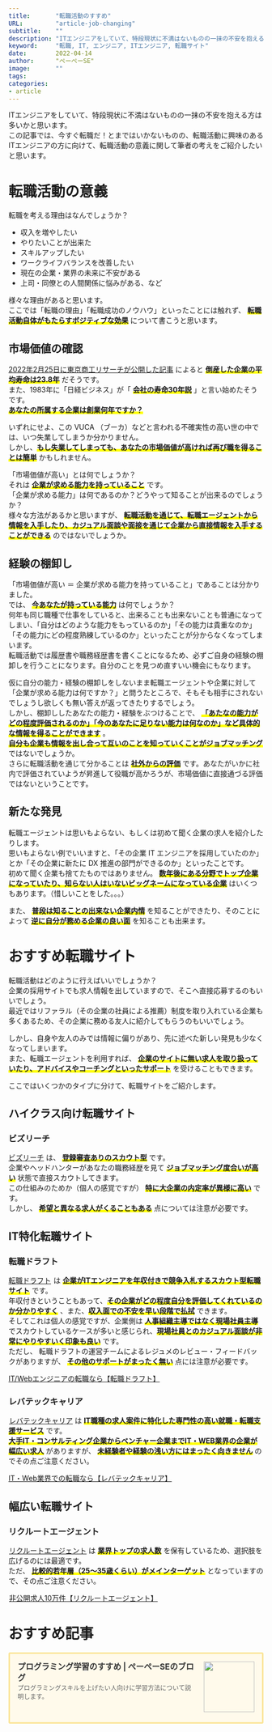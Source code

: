 ```yaml
---
title:       "転職活動のすすめ"
URL:         "article-job-changing"
subtitle:    ""
description: "ITエンジニアをしていて、特段現状に不満はないものの一抹の不安を抱える方は多いかと思います。この記事では、今すぐ転職だ！とまではいかないものの、転職活動に興味のあるITエンジニアの方に向けて、転職活動の意義に関して筆者の考えをご紹介したいと思います。"
keyword:     "転職, IT, エンジニア, ITエンジニア, 転職サイト"
date:        2022-04-14
author:      "ぺーぺーSE"
image:       ""
tags:
categories:
- article
---
```


ITエンジニアをしていて、特段現状に不満はないものの一抹の不安を抱える方は多いかと思います。  
この記事では、今すぐ転職だ！とまではいかないものの、転職活動に興味のあるITエンジニアの方に向けて、転職活動の意義に関して筆者の考えをご紹介したいと思います。

<!--more-->

# 転職活動の意義

転職を考える理由はなんでしょうか？

- 収入を増やしたい
- やりたいことが出来た
- スキルアップしたい
- ワークライフバランスを改善したい
- 現在の企業・業界の未来に不安がある
- 上司・同僚との人間関係に悩みがある、など

様々な理由があると思います。  
ここでは「転職の理由」「転職成功のノウハウ」といったことには触れず、 <span style="font-weight: bold;background:linear-gradient(transparent 70%, #FFFF00 0%);">転職活動自体がもたらすボジティブな効果</span> について書こうと思います。

## 市場価値の確認

[2022年2月25日に東京商工リサーチが公開した記事](https://www.tsr-net.co.jp/news/analysis/20220225_01.html) によると <span style="font-weight: bold;background:linear-gradient(transparent 70%, #FFFF00 0%);">倒産した企業の平均寿命は23.8年</span> だそうです。  
また、1983年に「日経ビジネス」が「 <span style="font-weight: bold;background:linear-gradient(transparent 70%, #FFFF00 0%);">会社の寿命30年説</span> 」と言い始めたそうです。  
<span style="font-weight: bold;background:linear-gradient(transparent 70%, #FFFF00 0%);">あなたの所属する企業は創業何年ですか？</span>  

いずれにせよ、この VUCA （ブーカ）などと言われる不確実性の高い世の中では、いつ失業してしまうか分かりません。  
しかし、<span style="font-weight: bold;background:linear-gradient(transparent 70%, #FFFF00 0%);">もし失業してしまっても、あなたの市場価値が高ければ再び職を得ることは簡単</span> かもしれません。  

「市場価値が高い」とは何でしょうか？  
それは <span style="font-weight: bold;background:linear-gradient(transparent 70%, #FFFF00 0%);">企業が求める能力を持っていること</span> です。  
「企業が求める能力」は何であるのか？どうやって知ることが出来るのでしょうか？  
様々な方法があるかと思いますが、 <span style="font-weight: bold;background:linear-gradient(transparent 70%, #FFFF00 0%);">転職活動を通じて、転職エージェントから情報を入手したり、カジュアル面談や面接を通じて企業から直接情報を入手することができる</span> のではないでしょうか。

## 経験の棚卸し

「市場価値が高い ＝ 企業が求める能力を持っていること」であることは分かりました。  
では、 <span style="font-weight: bold;background:linear-gradient(transparent 70%, #FFFF00 0%);">今あなたが持っている能力</span> は何でしょうか？  
何年も同じ職種で仕事をしていると、出来ることも出来ないことも普通になってしまい、「自分はどのような能力をもっているのか」「その能力は貴重なのか」「その能力にどの程度熟練しているのか」といったことが分からなくなってしまいます。  
転職活動では履歴書や職務経歴書を書くことになるため、必ずご自身の経験の棚卸しを行うことになります。自分のことを見つめ直すいい機会にもなります。  

仮に自分の能力・経験の棚卸しをしないまま転職エージェントや企業に対して「企業が求める能力は何ですか？」と問うたところで、そもそも相手にされないでしょうし欲しくも無い答えが返ってきたりするでしょう。  
しかし、棚卸ししたあなたの能力・経験をぶつけることで、 <span style="font-weight: bold;background:linear-gradient(transparent 70%, #FFFF00 0%);">「あたなの能力がどの程度評価されるのか」「今のあなたに足りない能力は何なのか」など具体的な情報を得ることができます</span> 。  
<span style="font-weight: bold;background:linear-gradient(transparent 70%, #FFFF00 0%);">自分も企業も情報を出し合って互いのことを知っていくことがジョブマッチング</span> ではないでしょうか。  
さらに転職活動を通じて分かることは <span style="font-weight: bold;background:linear-gradient(transparent 70%, #FFFF00 0%);">社外からの評価</span> です。あなたがいかに社内で評価されていようが昇進して役職が高かろうが、市場価値に直接通づる評価ではないということです。

## 新たな発見

転職エージェントは思いもよらない、もしくは初めて聞く企業の求人を紹介したりします。  
思いもよらない例でいいますと、「その企業 IT エンジニアを採用していたのか」とか「その企業に新たに DX 推進の部門ができるのか」といったことです。  
初めて聞く企業も捨てたものではありません。 <span style="font-weight: bold;background:linear-gradient(transparent 70%, #FFFF00 0%);">数年後にある分野でトップ企業になっていたり、知らない人はいないビッグネームになっている企業</span> はいくつもあります。（惜しいことをした。。。）  

また、 <span style="font-weight: bold;background:linear-gradient(transparent 70%, #FFFF00 0%);">普段は知ることの出来ない企業内情</span> を知ることができたり、そのことによって <span style="font-weight: bold;background:linear-gradient(transparent 70%, #FFFF00 0%);">逆に自分が務める企業の良い面</span> を知ることも出来ます。

# おすすめ転職サイト

転職活動はどのように行えばいいでしょうか？  
企業の採用サイトでも求人情報を出していますので、そこへ直接応募するのもいいでしょう。  
最近ではリファラル（その企業の社員による推薦）制度を取り入れている企業も多くあるため、その企業に務める友人に紹介してもらうのもいいでしょう。  

しかし、自身や友人のみでは情報に偏りがあり、先に述べた新しい発見も少なくなってしまいます。  
また、転職エージェントを利用すれば、 <span style="font-weight: bold;background:linear-gradient(transparent 70%, #FFFF00 0%);">企業のサイトに無い求人を取り扱っていたり、アドバイスやコーチングといったサポート</span> を受けることもできます。  

ここではいくつかのタイプに分けて、転職サイトをご紹介します。

## ハイクラス向け転職サイト

### ビズリーチ

[ビズリーチ](https://www.bizreach.jp/) は、 <span style="font-weight: bold;background:linear-gradient(transparent 70%, #FFFF00 0%);">登録審査ありのスカウト型</span> です。  
企業やヘッドハンターがあなたの職務経歴を見て <span style="font-weight: bold;background:linear-gradient(transparent 70%, #FFFF00 0%);">ジョブマッチング度合いが高い</span> 状態で直接スカウトしてきます。  
この仕組みのためか（個人の感覚ですが） <span style="font-weight: bold;background:linear-gradient(transparent 70%, #FFFF00 0%);">特に大企業の内定率が異様に高い</span> です。  
しかし、 <span style="font-weight: bold;background:linear-gradient(transparent 70%, #FFFF00 0%);">希望と異なる求人がくることもある</span> 点については注意が必要です。

<!--
### リクルートダイレクトスカウト

<div class="blogcardfu" style="width:auto;max-width:9999px;border:3px solid #FBE599;border-radius:3px;margin:10px 0;padding:15px;line-height:1.4;text-align:left;background:#FFFAEB;"><a href="https://directscout.recruit.co.jp/" target="_blank" style="display:block;text-decoration:none;"><span class="blogcardfu-image" style="float:right;width:100px;padding:0 0 0 10px;margin:0 0 5px 5px;"><img src="https://images.weserv.nl/?w=100&url=ssl:directscout.recruit.co.jp/img/ogp_cc_fix.jpg" width="100" style="width:100%;height:auto;max-height:100px;min-width:0;border:0 none;margin:0;"></span><br style="display:none"><span class="blogcardfu-title" style="font-size:112.5%;font-weight:700;color:#333333;margin:0 0 5px 0;">リクルートダイレクトスカウト（旧キャリアカーバー）</span><br><span class="blogcardfu-content" style="font-size:87.5%;font-weight:400;color:#666666;">【リクルートダイレクトスカウト】RECRUIT DIRECT SCOUT（旧キャリアカーバー）は、リクルートが運営するハイクラス・エグゼクティブ限定の会員制転職スカウトサービスです。</span><br><span style="clear:both;display:block;overflow:hidden;height:0;">&nbsp;</span></a></div>
-->

## IT特化転職サイト

### 転職ドラフト

<a href="https://px.a8.net/svt/ejp?a8mat=3N6GM2+EC6U9E+2OTA+HY06A" rel="nofollow">転職ドラフト</a><img border="0" width="1" height="1" src="https://www19.a8.net/0.gif?a8mat=3N6GM2+EC6U9E+2OTA+HY06A" alt="" style="display:inline;"> は <span style="font-weight: bold;background:linear-gradient(transparent 70%, #FFFF00 0%);">企業がITエンジニアを年収付きで競争入札するスカウト型転職サイト</span> です。  
年収付きということもあって、<span style="font-weight: bold;background:linear-gradient(transparent 70%, #FFFF00 0%);">その企業がどの程度自分を評価してくれているのか分かりやすく</span> 、また、<span style="font-weight: bold;background:linear-gradient(transparent 70%, #FFFF00 0%);">収入面での不安を早い段階で払拭</span> できます。  
そしてこれは個人の感覚ですが、企業側は <span style="font-weight: bold;background:linear-gradient(transparent 70%, #FFFF00 0%);">人事組織主導ではなく現場社員主導</span> でスカウトしているケースが多いと感じられ、<span style="font-weight: bold;background:linear-gradient(transparent 70%, #FFFF00 0%);">現場社員とのカジュアル面談が非常にやりやすいく印象も良い</span> です。  
ただし、 転職ドラフトの運営チームによるレジュメのレビュー・フィードバックがありますが、 <span style="font-weight: bold;background:linear-gradient(transparent 70%, #FFFF00 0%);">その他のサポートがまったく無い</span> 点には注意が必要です。

<a href="https://px.a8.net/svt/ejp?a8mat=3N6GM2+EC6U9E+2OTA+HV7V6" rel="nofollow">IT/Webエンジニアの転職なら【転職ドラフト】</a>
<img border="0" width="1" height="1" src="https://www13.a8.net/0.gif?a8mat=3N6GM2+EC6U9E+2OTA+HV7V6" alt="">

### レバテックキャリア

<a href="https://px.a8.net/svt/ejp?a8mat=3N6GM3+BPIX2Q+2JK4+ZSSLU" rel="nofollow"><img border="0" width="1" height="1" src="https://www17.a8.net/0.gif?a8mat=3N6GM3+BPIX2Q+2JK4+ZSSLU" alt="" style="display:inline;">レバテックキャリア</a> は <span style="font-weight: bold;background:linear-gradient(transparent 70%, #FFFF00 0%);">IT職種の求人案件に特化した専門性の高い就職・転職支援サービス</span> です。  
<span style="font-weight: bold;background:linear-gradient(transparent 70%, #FFFF00 0%);">大手IT・コンサルティング企業からベンチャー企業までIT・WEB業界の企業が幅広い求人</span> がありますが、 <span style="font-weight: bold;background:linear-gradient(transparent 70%, #FFFF00 0%);">未経験者や経験の浅い方にはまったく向きません</span> のでその点ご注意ください。

<a href="https://px.a8.net/svt/ejp?a8mat=3N6GM3+BPIX2Q+2JK4+ZUAMA" rel="nofollow">IT・Web業界での転職なら【レバテックキャリア】</a>
<img border="0" width="1" height="1" src="https://www18.a8.net/0.gif?a8mat=3N6GM3+BPIX2Q+2JK4+ZUAMA" alt="">

## 幅広い転職サイト

<!--
### doda

<div class="blogcardfu" style="width:auto;max-width:9999px;border:3px solid #FBE599;border-radius:3px;margin:10px 0;padding:15px;line-height:1.4;text-align:left;background:#FFFAEB;"><a href="https://doda.jp/engineer/" target="_blank" style="display:block;text-decoration:none;"><span class="blogcardfu-image" style="float:right;width:100px;padding:0 0 0 10px;margin:0 0 5px 5px;"><img src="https://images.weserv.nl/?w=100&url=ssl:doda.jp/guide/img/icon_fb_001.gif" width="100" style="width:100%;height:auto;max-height:100px;min-width:0;border:0 none;margin:0;"></span><br style="display:none"><span class="blogcardfu-title" style="font-size:112.5%;font-weight:700;color:#333333;margin:0 0 5px 0;">IT・Webエンジニアの転職・求人ならdodaエンジニアIT</span><br><span class="blogcardfu-content" style="font-size:87.5%;font-weight:400;color:#666666;">求人掲載数約30,000件。ITエンジニア転職・業界最大級の求人サイトならdoda（デューダ）。スキルアップしたい、柔軟に働きたい、など希望をかなえる転職先が見つかります。</span><br><span style="clear:both;display:block;overflow:hidden;height:0;">&nbsp;</span></a></div>
-->

### リクルートエージェント

<a href="//ck.jp.ap.valuecommerce.com/servlet/referral?sid=3644125&pid=887762323" rel="nofollow"><img src="//ad.jp.ap.valuecommerce.com/servlet/gifbanner?sid=3644125&pid=887762323" height="1" width="1" border="0" style="display:inline;">リクルートエージェント</a> は <span style="font-weight: bold;background:linear-gradient(transparent 70%, #FFFF00 0%);">業界トップの求人数</span> を保有しているため、選択肢を広げるのには最適です。  
ただ、 <span style="font-weight: bold;background:linear-gradient(transparent 70%, #FFFF00 0%);">比較的若年層（25〜35歳くらい）がメインターゲット</span> となっていますので、その点ご注意ください。

<a href="//ck.jp.ap.valuecommerce.com/servlet/referral?sid=3644125&pid=887762461" rel="nofollow"><img src="//ad.jp.ap.valuecommerce.com/servlet/gifbanner?sid=3644125&pid=887762461" height="1" width="1" border="0" style="display:inline;">非公開求人10万件【リクルートエージェント】</a>

<!--
### マイナビITエージェント

<div class="blogcardfu" style="width:auto;max-width:9999px;border:3px solid #FBE599;border-radius:3px;margin:10px 0;padding:15px;line-height:1.4;text-align:left;background:#FFFAEB;"><a href="https://mynavi-agent.jp/it/" target="_blank" style="display:block;text-decoration:none;"><span class="blogcardfu-image" style="float:right;width:100px;padding:0 0 0 10px;margin:0 0 5px 5px;"><img src="https://images.weserv.nl/?w=100&url=ssl:mynavi-agent.jp/resource/it/img/ogp_it_agent.png" width="100" style="width:100%;height:auto;max-height:100px;min-width:0;border:0 none;margin:0;"></span><br style="display:none"><span class="blogcardfu-title" style="font-size:112.5%;font-weight:700;color:#333333;margin:0 0 5px 0;">マイナビITエージェント【公式】IT・Webエンジニアの求人・転職エージェント</span><br><span class="blogcardfu-content" style="font-size:87.5%;font-weight:400;color:#666666;">IT・Webエンジニアに特化した転職エージェントです。システムエンジニア、プログラマー、社内SEをはじめとしたITエンジニアの豊富な求人情報と、IT業界専任のアドバイザーが無料であなたの転職をサポートします。</span><br><span style="clear:both;display:block;overflow:hidden;height:0;">&nbsp;</span></a></div>
-->

# おすすめ記事

<!-- プログラミング学習のすすめ -->
<div class="blogcardfu" style="width:auto;max-width:9999px;border:3px solid #FBE599;border-radius:3px;margin:10px 0;padding:15px;line-height:1.4;text-align:left;background:#FFFAEB;"><a href="https://blog.pepese.com/article-programing-learning" target="_blank" style="display:block;text-decoration:none;"><span class="blogcardfu-image" style="float:right;width:100px;padding:0 0 0 10px;margin:0 0 5px 5px;"><img src="https://images.weserv.nl/?w=100&url=ssl:blog.pepese.com/img/yaruwo.gif" width="100" style="width:100%;height:auto;max-height:100px;min-width:0;border:0 none;margin:0;"></span><br style="display:none"><span class="blogcardfu-title" style="font-size:112.5%;font-weight:700;color:#333333;margin:0 0 5px 0;">プログラミング学習のすすめ | ぺーぺーSEのブログ</span><br><span class="blogcardfu-content" style="font-size:87.5%;font-weight:400;color:#666666;">プログラミングスキルを上げたい人向けに学習方法について説明します。</span><br><span style="clear:both;display:block;overflow:hidden;height:0;">&nbsp;</span></a></div>